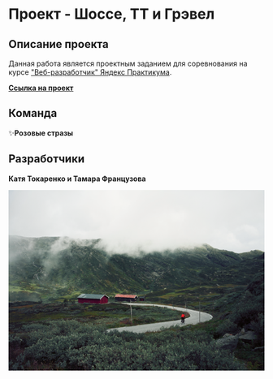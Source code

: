 # Проект - Шоссе, ТТ и Грэвел
## Описание проекта
Данная работа является проектным заданием для соревнования на курсе ["Веб-разработчик" Яндекс Практикума](https://practicum.yandex.ru/). 

**[Ссылка на проект](https://frenchtomatofrommoscow.github.io/sprint-3-competitions/)**
## Команда 
:sparkles:**Розовые стразы**
## Разработчики
**Катя Токаренко и Тамара Французова**

<img class="ride__image" src="images/ride__image.png" alt="Очаровательный лес">

